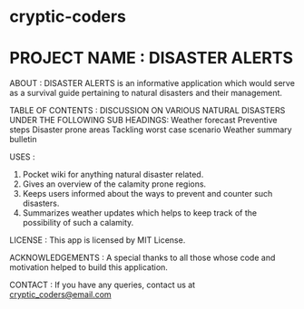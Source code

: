# cryptic-coders
# PROJECT NAME : DISASTER ALERTS #


ABOUT :
DISASTER ALERTS is an informative application which would serve as a survival guide pertaining to natural disasters and their management.

TABLE OF CONTENTS :
DISCUSSION ON VARIOUS NATURAL DISASTERS UNDER THE FOLLOWING SUB HEADINGS:
Weather forecast
Preventive steps 
Disaster prone areas
Tackling worst case scenario
Weather summary bulletin

USES :
1.	Pocket wiki for anything natural disaster related.
2.	Gives an overview of the calamity prone regions.
3.	 Keeps users informed about the ways to prevent and counter such disasters.
4.	Summarizes weather updates which helps to keep track of the possibility of such a calamity.

LICENSE :
This app is licensed by MIT License.

ACKNOWLEDGEMENTS :
A special thanks to all those whose code and motivation helped to build this application.

CONTACT : 
If you have any queries, contact us at cryptic_coders@email.com


















